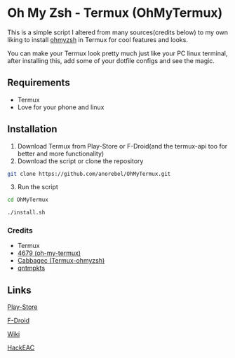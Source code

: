 # Oh My Zsh - Termux (OhMyTermux)

This is a simple script I altered from many sources(credits below) to my own liking to install [ohmyzsh](https://ohmyz.sh) in Termux for cool features and looks.

You can make your Termux look pretty much just like  your PC linux terminal, after installing this, add some of your dotfile configs and see the magic.


## Requirements

* Termux
* Love for your phone and linux


## Installation

1. Download Termux from Play-Store or F-Droid(and the termux-api too for better and more functionality)
2. Download the script or clone the repository

```bash
git clone https://github.com/anorebel/OhMyTermux.git
```

3. Run the script


```bash
cd OhMyTermux

./install.sh
```

### Credits

* Termux
* [4679 (oh-my-termux)](https://github.com/4679/)
* [Cabbagec (Termux-ohmyzsh)](https://github.com/Cabbagec/)
* [qntmpkts](https://github.com/qntmpkts/)


## Links

[Play-Store](https://play.google.com/store/apps/details?id=com.termux)

[F-Droid](https://f-droid.org/repository/browse/?fdid=com.termux)

[Wiki](https://wiki.termux.com/wiki/)

[HackEAC](https://www.hackeac.com)
